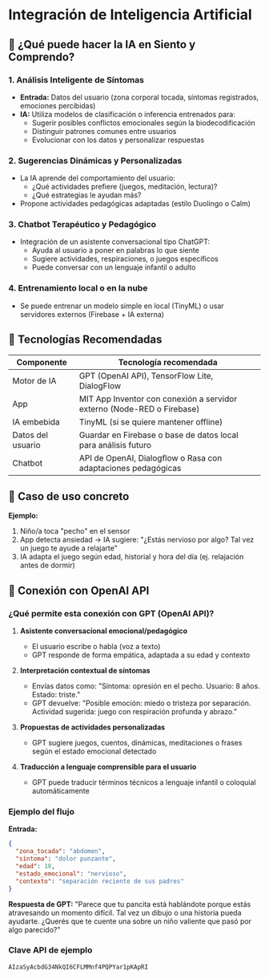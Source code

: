 # Integración de Inteligencia Artificial

## 🧠 ¿Qué puede hacer la IA en Siento y Comprendo?

### 1. Análisis Inteligente de Síntomas
- **Entrada:** Datos del usuario (zona corporal tocada, síntomas registrados, emociones percibidas)
- **IA:** Utiliza modelos de clasificación o inferencia entrenados para:
  - Sugerir posibles conflictos emocionales según la biodecodificación
  - Distinguir patrones comunes entre usuarios
  - Evolucionar con los datos y personalizar respuestas

### 2. Sugerencias Dinámicas y Personalizadas
- La IA aprende del comportamiento del usuario:
  - ¿Qué actividades prefiere (juegos, meditación, lectura)?
  - ¿Qué estrategias le ayudan más?
- Propone actividades pedagógicas adaptadas (estilo Duolingo o Calm)

### 3. Chatbot Terapéutico y Pedagógico
- Integración de un asistente conversacional tipo ChatGPT:
  - Ayuda al usuario a poner en palabras lo que siente
  - Sugiere actividades, respiraciones, o juegos específicos
  - Puede conversar con un lenguaje infantil o adulto

### 4. Entrenamiento local o en la nube
- Se puede entrenar un modelo simple en local (TinyML) o usar servidores externos (Firebase + IA externa)

## 🔧 Tecnologías Recomendadas

| Componente | Tecnología recomendada |
|------------|------------------------|
| Motor de IA | GPT (OpenAI API), TensorFlow Lite, DialogFlow |
| App | MIT App Inventor con conexión a servidor externo (Node-RED o Firebase) |
| IA embebida | TinyML (si se quiere mantener offline) |
| Datos del usuario | Guardar en Firebase o base de datos local para análisis futuro |
| Chatbot | API de OpenAI, Dialogflow o Rasa con adaptaciones pedagógicas |

## 🎯 Caso de uso concreto

**Ejemplo:**
1. Niño/a toca "pecho" en el sensor
2. App detecta ansiedad → IA sugiere: "¿Estás nervioso por algo? Tal vez un juego te ayude a relajarte"
3. IA adapta el juego según edad, historial y hora del día (ej. relajación antes de dormir)

## 🔌 Conexión con OpenAI API

### ¿Qué permite esta conexión con GPT (OpenAI API)?

1. **Asistente conversacional emocional/pedagógico**
   - El usuario escribe o habla (voz a texto)
   - GPT responde de forma empática, adaptada a su edad y contexto

2. **Interpretación contextual de síntomas**
   - Envías datos como: "Síntoma: opresión en el pecho. Usuario: 8 años. Estado: triste."
   - GPT devuelve: "Posible emoción: miedo o tristeza por separación. Actividad sugerida: juego con respiración profunda y abrazo."

3. **Propuestas de actividades personalizadas**
   - GPT sugiere juegos, cuentos, dinámicas, meditaciones o frases según el estado emocional detectado

4. **Traducción a lenguaje comprensible para el usuario**
   - GPT puede traducir términos técnicos a lenguaje infantil o coloquial automáticamente

### Ejemplo del flujo

**Entrada:**
```json
{
  "zona_tocada": "abdomen",
  "síntoma": "dolor punzante",
  "edad": 10,
  "estado_emocional": "nervioso",
  "contexto": "separación reciente de sus padres"
}
```

**Respuesta de GPT:**
"Parece que tu pancita está hablándote porque estás atravesando un momento difícil. Tal vez un dibujo o una historia pueda ayudarte. ¿Querés que te cuente una sobre un niño valiente que pasó por algo parecido?"

### Clave API de ejemplo
```
AIzaSyAcbdG34NkQI6CFLMMnf4PQPYar1pKApRI
```
